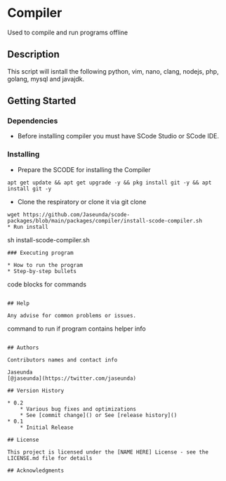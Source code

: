 # Compiler

Used to compile and run programs offline

## Description

This script will isntall the following
python, vim, nano, clang, nodejs, php, golang, mysql and javajdk.

## Getting Started

### Dependencies

* Before installing compiler you must have SCode Studio or SCode IDE. 

### Installing

* Prepare the SCODE for installing the Compiler
```
apt get update && apt get upgrade -y && pkg install git -y && apt install git -y
```

* Clone the respiratory or clone it via git clone
```
wget https://github.com/Jaseunda/scode-packages/blob/main/packages/compiler/install-scode-compiler.sh
* Run install
```
sh install-scode-compiler.sh
```
### Executing program

* How to run the program
* Step-by-step bullets
```
code blocks for commands
```

## Help

Any advise for common problems or issues.
```
command to run if program contains helper info
```

## Authors

Contributors names and contact info

Jaseunda 
[@jaseunda](https://twitter.com/jaseunda)

## Version History

* 0.2
    * Various bug fixes and optimizations
    * See [commit change]() or See [release history]()
* 0.1
    * Initial Release

## License

This project is licensed under the [NAME HERE] License - see the LICENSE.md file for details

## Acknowledgments

